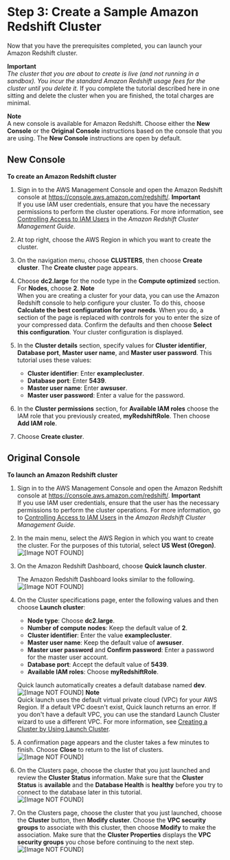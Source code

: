 # Step 3: Create a Sample Amazon Redshift Cluster<a name="rs-gsg-launch-sample-cluster"></a>

Now that you have the prerequisites completed, you can launch your Amazon Redshift cluster\.

**Important**  
*The cluster that you are about to create is live \(and not running in a sandbox\)\. You incur the standard Amazon Redshift usage fees for the cluster until you delete it\.* If you complete the tutorial described here in one sitting and delete the cluster when you are finished, the total charges are minimal\. 

**Note**  
A new console is available for Amazon Redshift\. Choose either the **New Console** or the **Original Console** instructions based on the console that you are using\. The **New Console** instructions are open by default\.

## New Console<a name="create-cluster-sample"></a>

**To create an Amazon Redshift cluster**

1. Sign in to the AWS Management Console and open the Amazon Redshift console at [https://console\.aws\.amazon\.com/redshift/](https://console.aws.amazon.com/redshift/)\.
**Important**  
If you use IAM user credentials, ensure that you have the necessary permissions to perform the cluster operations\. For more information, see [Controlling Access to IAM Users](https://docs.aws.amazon.com/redshift/latest/mgmt/iam-redshift-user-mgmt.html) in the *Amazon Redshift Cluster Management Guide*\.

1. At top right, choose the AWS Region in which you want to create the cluster\. 

1. On the navigation menu, choose **CLUSTERS**, then choose **Create cluster**\. The **Create cluster** page appears\.

1. Choose **dc2\.large** for the node type in the **Compute optimized** section\. For **Nodes**, choose **2**\. 
**Note**  
When you are creating a cluster for your data, you can use the Amazon Redshift console to help configure your cluster\. To do this, choose **Calculate the best configuration for your needs**\. When you do, a section of the page is replaced with controls for you to enter the size of your compressed data\. Confirm the defaults and then choose **Select this configuration**\. Your cluster configuration is displayed\. 

1. In the **Cluster details** section, specify values for **Cluster identifier**, **Database port**, **Master user name**, and **Master user password**\. This tutorial uses these values: 
   + **Cluster identifier**: Enter **examplecluster**\.
   + **Database port**: Enter **5439**\.
   + **Master user name**: Enter **awsuser**\.
   + **Master user password**: Enter a value for the password\.

1. In the **Cluster permissions** section, for **Available IAM roles** choose the IAM role that you previously created, **myRedshiftRole**\. Then choose **Add IAM role**\. 

1. Choose **Create cluster**\. 

## Original Console<a name="rs-gsg-how-to-launch-sample-cluster"></a>

**To launch an Amazon Redshift cluster**

1. Sign in to the AWS Management Console and open the Amazon Redshift console at [https://console\.aws\.amazon\.com/redshift/](https://console.aws.amazon.com/redshift/)\.
**Important**  
If you use IAM user credentials, ensure that the user has the necessary permissions to perform the cluster operations\. For more information, go to [Controlling Access to IAM Users](https://docs.aws.amazon.com/redshift/latest/mgmt/iam-redshift-user-mgmt.html) in the *Amazon Redshift Cluster Management Guide*\.

1. In the main menu, select the AWS Region in which you want to create the cluster\. For the purposes of this tutorial, select **US West \(Oregon\)**\.  
![\[Image NOT FOUND\]](http://docs.aws.amazon.com/redshift/latest/gsg/images/rs-gsg-aws-region-selector.png)

1. On the Amazon Redshift Dashboard, choose **Quick launch cluster**\.

   The Amazon Redshift Dashboard looks similar to the following\.  
![\[Image NOT FOUND\]](http://docs.aws.amazon.com/redshift/latest/gsg/images/rs-gsg-clusters-launch-cluster-10.png)

1. On the Cluster specifications page, enter the following values and then choose **Launch cluster**:
   + **Node type**: Choose **dc2\.large**\.
   + **Number of compute nodes**: Keep the default value of **2**\.
   + **Cluster identifier**: Enter the value **examplecluster**\.
   + **Master user name**: Keep the default value of **awsuser**\.
   + **Master user password** and **Confirm password**: Enter a password for the master user account\.
   + **Database port**: Accept the default value of **5439**\.
   + **Available IAM roles**: Choose **myRedshiftRole**\. 

   Quick launch automatically creates a default database named **dev**\.  
![\[Image NOT FOUND\]](http://docs.aws.amazon.com/redshift/latest/gsg/images/gsg-launch-parameters.png)
**Note**  
Quick launch uses the default virtual private cloud \(VPC\) for your AWS Region\. If a default VPC doesn't exist, Quick launch returns an error\. If you don't have a default VPC, you can use the standard Launch Cluster wizard to use a different VPC\. For more information, see [Creating a Cluster by Using Launch Cluster](https://docs.aws.amazon.com/redshift/latest/mgmt/managing-clusters-console.html#create-cluster)\.

1. A confirmation page appears and the cluster takes a few minutes to finish\. Choose **Close** to return to the list of clusters\.  
![\[Image NOT FOUND\]](http://docs.aws.amazon.com/redshift/latest/gsg/images/gsg-cluster-launching.png)

1. On the Clusters page, choose the cluster that you just launched and review the **Cluster Status** information\. Make sure that the **Cluster Status** is **available** and the **Database Health** is **healthy** before you try to connect to the database later in this tutorial\.  
![\[Image NOT FOUND\]](http://docs.aws.amazon.com/redshift/latest/gsg/images/gsg-cluster-list.png)

1. On the Clusters page, choose the cluster that you just launched, choose the **Cluster** button, then **Modify cluster**\. Choose the **VPC security groups** to associate with this cluster, then choose **Modify** to make the association\. Make sure that the **Cluster Properties** displays the **VPC security groups** you chose before continuing to the next step\.  
![\[Image NOT FOUND\]](http://docs.aws.amazon.com/redshift/latest/gsg/images/gsg-modify-cluster.png)